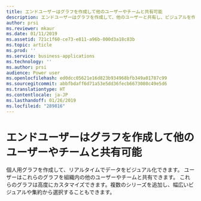 ```yaml
---
title: エンドユーザーはグラフを作成して他のユーザーやチームと共有可能
description: エンドユーザーはグラフを作成して、他のユーザーと共有し、ビジュアルを作成することができます
author: prsi
ms.reviewer: mkaur
ms.date: 01/11/2019
ms.assetid: 721c1f60-ce73-e811-a96b-000d3a18c83b
ms.topic: article
ms.prod: ''
ms.service: business-applications
ms.technology: ''
ms.author: prsi
audience: Power user
ms.openlocfilehash: ed0dcc05621e16d823b934968bfb349a01787c99
ms.sourcegitcommit: abbfbdaff6d71a53e5dd36fecb6673080c49e5d6
ms.translationtype: HT
ms.contentlocale: ja-JP
ms.lasthandoff: 01/26/2019
ms.locfileid: "289816"
---
```

# <a name="end-users-can-create-charts-and-share-them-with-other-users-and-teams"></a>エンドユーザーはグラフを作成して他のユーザーやチームと共有可能




個人用グラフを作成して、リアルタイムでデータをビジュアル化できます。 ユーザーはこれらのグラフを組織内の他のユーザーやチームと共有できます。 これらのグラフは高度にカスタマイズできます。複数のシリーズを追加し、幅広いビジュアルや集約から選択することもできます。